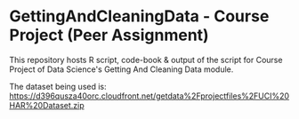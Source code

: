 # GettingAndCleaningData - Course Project (Peer Assignment)

This repository hosts R script, code-book & output of the script for Course Project of Data Science's Getting And Cleaning Data module. 

The dataset being used is: https://d396qusza40orc.cloudfront.net/getdata%2Fprojectfiles%2FUCI%20HAR%20Dataset.zip 


